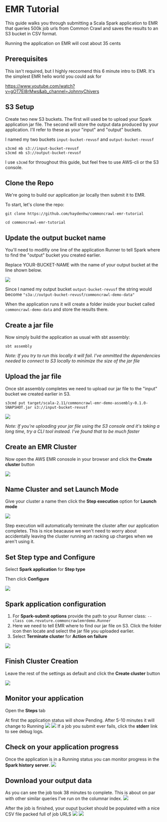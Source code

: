# EMR Tutorial
This guide walks you through submitting a Scala Spark application to EMR that queries 500k job urls from Common Crawl and saves the results to an S3 bucket in CSV format.

Running the application on EMR will cost about 35 cents

## Prerequisites
This isn't required, but I highly reccomend this 6 minute intro to EMR. It's the simplest EMR hello world you could ask for

https://www.youtube.com/watch?v=gOT7El8rMws&ab_channel=JohnnyChivers

## S3 Setup
Create two new S3 buckets.
The first will used be to upload your Spark application jar file. 
The second will store the output data produced by your application.
I'll refer to these as your "input" and "output" buckets.

I named my two buckets `input-bucket-revusf` and `output-bucket-revusf`

```shell
s3cmd mb s3://input-bucket-revusf
s3cmd mb s3://output-bucket-revusf
```

I use `s3cmd` for throughout this guide, but feel free to use AWS-cli or the S3 console.

## Clone the Repo
We're going to build our application jar locally then submit it to EMR. 

To start, let's clone the repo:

```shell
git clone https://github.com/haydenhw/commoncrawl-emr-tutorial
```
```shell
cd commoncrawl-emr-tutorial
```

## Update the output bucket name
You'll need to modifiy one line of the application Runner to tell Spark where to find the "output" bucket you created earlier.

Replace YOUR-BUCKET-NAME with the name of your output bucket at the line shown below.

![](screenshots/1.5-change-bucekt-name.png)

Since I named my output bucket `output-bucket-revusf` the string would become `"s3a://output-bucket-revusf/commoncrawl-demo-data"`

When the application runs it will create a folder inside your bucket called `commoncrawl-demo-data` and store the results there.

## Create a jar file
Now simply build the application as usual with sbt assembly:

`sbt assembly`

*Note: If you try to run this locally it will fail. I've ommitted the dependencies needed to connect to S3 locally to minimize the size of the jar file*

## Upload the jar file
Once sbt assembly completes we need to upload our jar file to the "input" bucket we created earlier in S3.

```shell
s3cmd put target/scala-2.11/commoncrawl-emr-demo-assembly-0.1.0-SNAPSHOT.jar s3://input-bucket-revusf
```

![](screenshots/3-upload-jar.png)

*Note: If you're uploading your jar file using the S3 console and it's taking a long time, try a CLI tool instead. I've found that to be much faster*

## Create an EMR Cluster
Now open the AWS EMR conosole in your browser and click the **Create cluster** button

![](screenshots/4-create-cluster.png)

## Name Cluster and set Launch Mode
Give your cluster a name then click the **Step execution** option for **Launch mode**

![](screenshots/5-step-execution.png)

Step execution will automatically terminate the cluster after our application completes. This is nice beacause we won't need to worry about accidentally leaving the cluster running an racking up charges when we aren't using it.

## Set Step type and Configure
Select **Spark application** for **Step type**

Then click **Configure**

![](screenshots/6-spark-application.png)

## Spark application configuration
1. For **Spark-submit options** provide the path to your Runner class:
`--class com.revature.commoncrawlemrdemo.Runner`
2. Here we need to tell EMR where to find our jar file on S3. Click the folder icon then locate and select the jar file you uploaded earlier. 
3. Select **Terminate cluster** for **Action on failure**

![](screenshots/7-configure-step.png)

## Finish Cluster Creation
Leave the rest of the settings as default and click the **Create cluster** button

![](screenshots/8-finish-create-cluster.png)

## Monitor your application
Open the **Steps** tab

At first the application status will show Pending. After 5-10 minutes it will change to Running
![](screenshots/9-steps-tab.png)
![](screenshots/10-running-step.png)
If a job you submit ever fails, click the **stderr** link to see debug logs.

## Check on your application progress
Once the application is in a Running status you can monitor progress in the **Spark history server**.
![](screenshots/11-history-server.png)

## Download your output data

As you can see the job took 38 minutes to complete. This is about on par with other similar queries I've run on the columnar index. 
![](screenshots/12-complete-step.png)

After the job is finished, your ouput bucket should be populated with a nice CSV file packed full of job URLS
![](screenshots/13-download-data.png)
![](screenshots/14-display-data.png)
